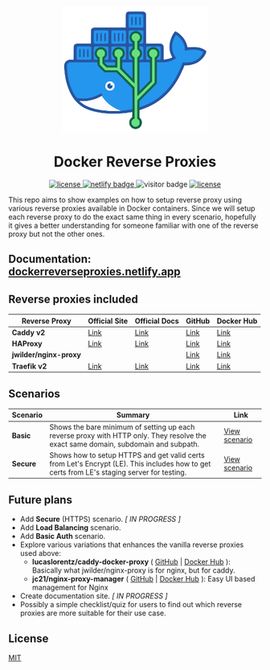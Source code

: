 <p align="center">
  <a href="https://dockerreverseproxies.netlify.app/" target="_blank">
    <img width="auto" height="250" src="https://raw.githubusercontent.com/azrikahar/docker-reverse-proxies/master/docs/.vuepress/public/logo.svg" alt="logo">
  </a>
  <h1 align="center">Docker Reverse Proxies</h1>
</p>

<p align="center">
  <a href="https://dockerreverseproxies.netlify.app/" target="_blank">
    <img src="https://badgen.net/badge/docs/vuepress/green" alt="license">
  </a>
  <a href="https://app.netlify.com/sites/dockerreverseproxies/deploys" target="_blank">
    <img src="https://api.netlify.com/api/v1/badges/1821c63e-48aa-4ea4-ac0e-5150ba9eb2a0/deploy-status" alt="netlify badge">
  </a>
  <span>
     <img src="https://visitor-badge.glitch.me/badge?page_id=azrikahar.docker-reverse-proxies" alt="visitor badge"/>
  </span>
  <a href="https://github.com/azrikahar/docker-reverse-proxies/blob/master/LICENSE" target="_blank">
    <img src="https://badgen.net/github/license/azrikahar/docker-reverse-proxies" alt="license">
  </a>
</p>

This repo aims to show examples on how to setup reverse proxy using various reverse proxies available in Docker containers. Since we will setup each reverse proxy to do the exact same thing in every scenario, hopefully it gives a better understanding for someone familiar with one of the reverse proxy but not the other ones.

## Documentation: [dockerreverseproxies.netlify.app](https://dockerreverseproxies.netlify.app/)

## Reverse proxies included

| Reverse Proxy           | Official Site        | Official Docs        | GitHub                             | Docker Hub                            |
| ----------------------- | -------------------- | -------------------- | ---------------------------------- | ------------------------------------- |
| **Caddy v2**            | [Link][caddy site]   | [Link][caddy docs]   | [Link][caddy github]               | [Link][caddy dockerhub]               |
| **HAProxy**             | [Link][haproxy site] | [Link][haproxy docs] | [Link][haproxy github]             | [Link][haproxy dockerhub]             |
| **jwilder/nginx-proxy** |                      |                      | [Link][jwilder/nginx-proxy github] | [Link][jwilder/nginx-proxy dockerhub] |
| **Traefik v2**          | [Link][traefik site] | [Link][traefik docs] | [Link][traefik github]             | [Link][traefik dockerhub]             |

<!-- Links used above to keep table clean -->
[caddy site]: https://caddyserver.com/v2
[caddy docs]: https://caddyserver.com/docs
[caddy github]: https://github.com/caddyserver/caddy
[caddy dockerhub]: https://hub.docker.com/_/caddy
[haproxy site]: https://www.haproxy.org
[haproxy docs]: http://cbonte.github.io/haproxy-dconv
[haproxy github]: https://github.com/haproxy/haproxy
[haproxy dockerhub]: https://hub.docker.com/r/lucaslorentz/caddy-docker-proxy
[jwilder/nginx-proxy github]: https://github.com/nginx-proxy/nginx-proxy
[jwilder/nginx-proxy dockerhub]: https://hub.docker.com/r/jwilder/nginx-proxy
[traefik site]: https://containo.us/traefik
[traefik docs]: https://docs.traefik.io
[traefik github]: https://github.com/containous/traefik
[traefik dockerhub]: https://hub.docker.com/_/traefik

## Scenarios

| Scenario   | Summary                                                                                                                                    | Link                      |
| ---------- | ------------------------------------------------------------------------------------------------------------------------------------------ | ------------------------- |
| **Basic**  | Shows the bare minimum of setting up each reverse proxy with HTTP only. They resolve the exact same domain, subdomain and subpath.         | [View scenario][docs-basic] |
| **Secure** | Shows how to setup HTTPS and get valid certs from Let's Encrypt (LE). This includes how to get certs from LE's staging server for testing. | [View scenario][docs-secure] |

<!-- Links to documentation for each scenario in above table -->
[docs-basic]: https://dockerreverseproxies.netlify.app/basic
[docs-secure]: https://dockerreverseproxies.netlify.app/secure

## Future plans

- Add **Secure** (HTTPS) scenario. _[ IN PROGRESS ]_
- Add **Load Balancing** scenario.
- Add **Basic Auth** scenario.
- Explore various variations that enhances the vanilla reverse proxies used above:
  - **lucaslorentz/caddy-docker-proxy** ( [GitHub](https://github.com/lucaslorentz/caddy-docker-proxy) | [Docker Hub](https://hub.docker.com/r/lucaslorentz/caddy-docker-proxy) ): Basically what jwilder/nginx-proxy is for nginx, but for caddy.
  - **jc21/nginx-proxy-manager** ( [GitHub](https://github.com/jc21/nginx-proxy-manager) | [Docker Hub](https://hub.docker.com/r/jc21/nginx-proxy-manager) ): Easy UI based management for Nginx
- Create documentation site. _[ IN PROGRESS ]_
- Possibly a simple checklist/quiz for users to find out which reverse proxies are more suitable for their use case.

## License

[MIT](https://github.com/azrikahar/docker-reverse-proxies/blob/master/LICENSE)